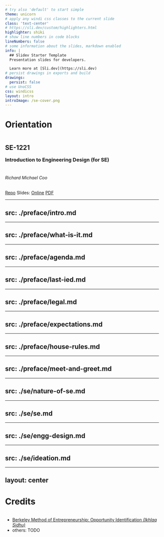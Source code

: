 ```yaml
---
# try also 'default' to start simple
theme: unicorn
# apply any windi css classes to the current slide
class: 'text-center'
# https://sli.dev/custom/highlighters.html
highlighter: shiki
# show line numbers in code blocks
lineNumbers: false
# some information about the slides, markdown enabled
info: |
  ## Slidev Starter Template
  Presentation slides for developers.

  Learn more at [Sli.dev](https://sli.dev)
# persist drawings in exports and build
drawings:
  persist: false
# use UnoCSS
css: windicss
layout: intro
introImage: /se-cover.png
---
```


# Orientation

## SE-1221

### Introduction to Engineering Design **(for SE)**

###### Richard Michael Coo

<logos-github-octocat /> [Repo][repo] <span class="ml-4">Slides: </span>
<twemoji-link /> [Online][online] <mdi-file-pdf class="text-red-500" /> [PDF][pdf]

[repo]: https://github.com/psse-cpu/se-1221-orientation-slides
[online]: https://psse-cpu.github.io/se-1221-orientation-slides
[pdf]: https://psse-cpu.github.io/se-1221-orientation-slides/slides-export.pdf

<style>
h1 {
  padding-bottom: 16px;
  @apply border-b-2 border-gray-300;
}

h6 {
  margin-bottom: 32px;
}

h3 {
  margin-bottom: 40px;
}

#logos img {
  display: inline;
  margin-top: 32px;
  width: 96px !important;
  height: 96px !important;
}

h3 {
  margin-top: 16px;
}
</style>

---
src: ./preface/intro.md
---
---
src: ./preface/what-is-it.md
---
---
src: ./preface/agenda.md
---
---
src: ./preface/last-ied.md
---
---
src: ./preface/legal.md
---
---
src: ./preface/expectations.md
---
---
src: ./preface/house-rules.md
---
---
src: ./preface/meet-and-greet.md
---

---
src: ./se/nature-of-se.md
---
---
src: ./se/se.md
---
---
src: ./se/engg-design.md
---
---
src: ./se/ideation.md
---
---
layout: center
---

# Credits

- [Berkeley Method of Entrepreneurship: Opportunity Identification _(Ikhlaq Sidhu)_][1]
- others: TODO

[1]: https://www.slideshare.net/ikhlaqsidhu/bmoe1-berkeley-method-opportunity-recognition